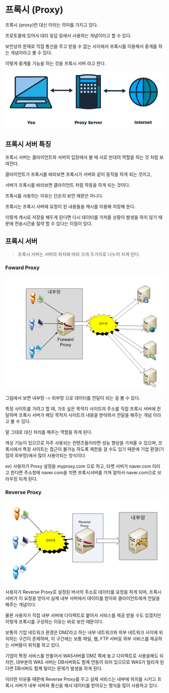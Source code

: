 # 프록시 (Proxy)



프록시 (proxy)란 대신 이라는 의미를 가지고 있다.

프로토콜에 있어서 대리 응답 등에서 사용하는 개념이라고 할 수 있다.

보안상의 문제로 직접 통신을 주고 받을 수 없는 사이에서 프록시를 이용해서 중계를 하는 개념이라고 볼 수 있다.

이렇게 중계를 기능을 하는 것을 프록시 서버 라고 한다.

![image-20220129173955432](md-images/image-20220129173955432.png)





## 프록시 서버 특징

프록시 서버는 클라이언트와 서버의 입장에서 볼 때 서로 반대의 역할을 하는 것 처럼 보여진다.

클라이언트가 프록시를 바라보면 프록시가 서버와 같이 동작을 하게 되는 것이고,

서버가 프록시를 바라보면 클라이언트 처럼 작동을 하게 되는 것이다.



프록시를 사용하는 이유는 단순히 보안 때문은 아니다.

프록시는 프록시 서버에 요청이 된 내용들을 캐시를 이용해 저장해 둔다.

이렇게 캐시로 저장을 해두게 된다면 다시 데이터를 가져올 상황이 발생을 하지 않기 때문에 전송시간을 절약 할 수 있다는 이점이 있다.



## 프록시 서버

> 프록시 서버는 서버의 위치에 따라 크게 두가지로 나누어 지게 된다.



### Foward Proxy

![image-20220129174456287](md-images/image-20220129174456287.png)

그림에서 보면 내부망 -> 외부망 으로 데이터를 전달이 되는 걸 볼 수 있다.

특정 사이트를 가려고 할 때, 가조 싶은 목적지 사이트의 주소를 직접 프록시 서버에 전달하며 프록시 서버가 해당 목적지 사이트의 내용을 받아와서 전달을 해주는 개념 이라고 볼 수 있다.

말 그대로 대신 처리를 해주는 역할을 하게 된다.



캐싱 기능이 있으므로 자주 사용되는 컨텐츠들이라면 성능 향상을 가져올 수 있으며, 프록시에서 특정 사이트는 접근이 불가능 하도록 제한을 걸 수도 있기 때문에 기업 환경(기업의 외부망)에서 많이 사용이되는 방식이다.



ex) 사용자가 Proxy 설정을 myproxy.com 으로 하고, 타켓 서버가 naver.com 이라고 한다면 주소창에 naver.com을 치면 프록시서버를 거쳐 알아서 naver.com으로 브라우징 되게 된다.



### Reverse Proxy

![image-20220129182244083](md-images/image-20220129182244083.png)

사용자가 Reverse Proxy로 설정된 버서의 주소로 데이터를 요청을 하게 되며, 프록시 서버가 이 요청을 받아서 실제 내부 서버에서 데이터를 받아와 클라이언트에게 전달을 해주는 개념이다.

물론 사용자가 직접 내부 서버에 다이렉트로 붙어서 서비스를 제공 받을 수도 있겠지만 이렇게 프록시를 구성하는 이유는 바로 보안 때문이다.



보통의 기업 네트워크 환경은 DMZ라고 하는 내부 네트워크와 외부 네트워크 사이에 위치하는 구간이 존재하며, 이 구간에는 보통 메일, 웹, FTP 서버등 외부 서비스를 제공하는 서버들이 위치를 하고 있다.



기업이 특정 서비스를 만들어서 WAS서버를 DMZ 쪽에 놓고 다이렉트로 사용을해도 되지만, 대부분의 WAS 서버는 DB서버와도 함께 연동이 되어 있으므로 WAS가 털리게 된다면 DB서버도 함께 털리는 문제가 발생을 하게 된다.

이러한 이유들 때문에 Reverse Proxy를 두고 실제 서비스는 내부에 위치를 시키고 프록시 서버가 내부 서버와 통신을 해서 데이터를 받아오는 형식을 많이 사용하고 있다.